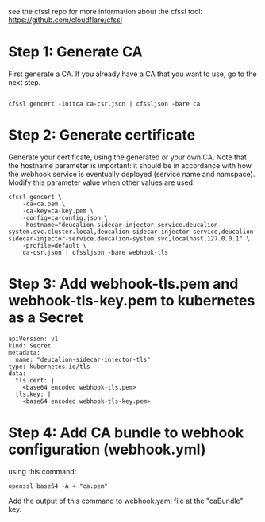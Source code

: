 see the cfssl repo for more information about the cfssl tool: https://github.com/cloudflare/cfssl

# Step 1: Generate CA
First generate a CA. If you already have a CA that you want to use, go to the next step. 
```

cfssl gencert -initca ca-csr.json | cfssljson -bare ca

```

# Step 2: Generate certificate
Generate your certificate, using the generated or your own CA. Note that the hostname parameter is important: it should be in accordance with how the webhook service is eventually deployed (service name and namspace). Modify this parameter value when other values are used. 
```
cfssl gencert \
    -ca=ca.pem \
    -ca-key=ca-key.pem \
    -config=ca-config.json \
    -hostname="deucalion-sidecar-injector-service.deucalion-system.svc.cluster.local,deucalion-sidecar-injector-service,deucalion-sidecar-injector-service.deucalion-system.svc,localhost,127.0.0.1" \
    -profile=default \
    ca-csr.json | cfssljson -bare webhook-tls

```

# Step 3: Add webhook-tls.pem and webhook-tls-key.pem to kubernetes as a Secret

```
apiVersion: v1
kind: Secret
metadata:
  name: "deucalion-sidecar-injector-tls"
type: kubernetes.io/tls
data:
  tls.cert: |
    <base64 encoded webhook-tls.pem>
  tls.key: |
    <base64 encoded webhook-tls-key.pem>

```

# Step 4: Add CA bundle to webhook configuration (webhook.yml)
using this command: 
```
openssl base64 -A < "ca.pem"
```

Add the output of this command to webhook.yaml file at the "caBundle" key. 